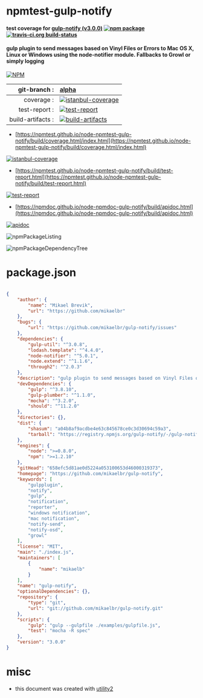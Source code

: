 # npmtest-gulp-notify

#### test coverage for  [gulp-notify (v3.0.0)](https://github.com/mikaelbr/gulp-notify)  [![npm package](https://img.shields.io/npm/v/npmtest-gulp-notify.svg?style=flat-square)](https://www.npmjs.org/package/npmtest-gulp-notify) [![travis-ci.org build-status](https://api.travis-ci.org/npmtest/node-npmtest-gulp-notify.svg)](https://travis-ci.org/npmtest/node-npmtest-gulp-notify)

#### gulp plugin to send messages based on Vinyl Files or Errors to Mac OS X, Linux or Windows using the node-notifier module. Fallbacks to Growl or simply logging

[![NPM](https://nodei.co/npm/gulp-notify.png?downloads=true&downloadRank=true&stars=true)](https://www.npmjs.com/package/gulp-notify)

| git-branch : | [alpha](https://github.com/npmtest/node-npmtest-gulp-notify/tree/alpha)|
|--:|:--|
| coverage : | [![istanbul-coverage](https://npmtest.github.io/node-npmtest-gulp-notify/build/coverage.badge.svg)](https://npmtest.github.io/node-npmtest-gulp-notify/build/coverage.html/index.html)|
| test-report : | [![test-report](https://npmtest.github.io/node-npmtest-gulp-notify/build/test-report.badge.svg)](https://npmtest.github.io/node-npmtest-gulp-notify/build/test-report.html)|
| build-artifacts : | [![build-artifacts](https://npmtest.github.io/node-npmtest-gulp-notify/glyphicons_144_folder_open.png)](https://github.com/npmtest/node-npmtest-gulp-notify/tree/gh-pages/build)|

- [https://npmtest.github.io/node-npmtest-gulp-notify/build/coverage.html/index.html](https://npmtest.github.io/node-npmtest-gulp-notify/build/coverage.html/index.html)

[![istanbul-coverage](https://npmtest.github.io/node-npmtest-gulp-notify/build/screenCapture.buildCi.browser.%252Ftmp%252Fbuild%252Fcoverage.lib.html.png)](https://npmtest.github.io/node-npmtest-gulp-notify/build/coverage.html/index.html)

- [https://npmtest.github.io/node-npmtest-gulp-notify/build/test-report.html](https://npmtest.github.io/node-npmtest-gulp-notify/build/test-report.html)

[![test-report](https://npmtest.github.io/node-npmtest-gulp-notify/build/screenCapture.buildCi.browser.%252Ftmp%252Fbuild%252Ftest-report.html.png)](https://npmtest.github.io/node-npmtest-gulp-notify/build/test-report.html)

- [https://npmdoc.github.io/node-npmdoc-gulp-notify/build/apidoc.html](https://npmdoc.github.io/node-npmdoc-gulp-notify/build/apidoc.html)

[![apidoc](https://npmdoc.github.io/node-npmdoc-gulp-notify/build/screenCapture.buildCi.browser.%252Ftmp%252Fbuild%252Fapidoc.html.png)](https://npmdoc.github.io/node-npmdoc-gulp-notify/build/apidoc.html)

![npmPackageListing](https://npmtest.github.io/node-npmtest-gulp-notify/build/screenCapture.npmPackageListing.svg)

![npmPackageDependencyTree](https://npmtest.github.io/node-npmtest-gulp-notify/build/screenCapture.npmPackageDependencyTree.svg)



# package.json

```json

{
    "author": {
        "name": "Mikael Brevik",
        "url": "https://github.com/mikaelbr"
    },
    "bugs": {
        "url": "https://github.com/mikaelbr/gulp-notify/issues"
    },
    "dependencies": {
        "gulp-util": "^3.0.8",
        "lodash.template": "^4.4.0",
        "node-notifier": "^5.0.1",
        "node.extend": "^1.1.6",
        "through2": "^2.0.3"
    },
    "description": "gulp plugin to send messages based on Vinyl Files or Errors to Mac OS X, Linux or Windows using the node-notifier module. Fallbacks to Growl or simply logging",
    "devDependencies": {
        "gulp": "^3.8.10",
        "gulp-plumber": "^1.1.0",
        "mocha": "^3.2.0",
        "should": "^11.2.0"
    },
    "directories": {},
    "dist": {
        "shasum": "a04b8af9acdbe4e63c845678ce0c3d30694c59a3",
        "tarball": "https://registry.npmjs.org/gulp-notify/-/gulp-notify-3.0.0.tgz"
    },
    "engines": {
        "node": ">=0.8.0",
        "npm": ">=1.2.10"
    },
    "gitHead": "658efc5d81ae0d5224a053100653d46000319373",
    "homepage": "https://github.com/mikaelbr/gulp-notify",
    "keywords": [
        "gulpplugin",
        "notify",
        "gulp",
        "notification",
        "reporter",
        "windows notification",
        "mac notification",
        "notify-send",
        "notify-osd",
        "growl"
    ],
    "license": "MIT",
    "main": "./index.js",
    "maintainers": [
        {
            "name": "mikaelb"
        }
    ],
    "name": "gulp-notify",
    "optionalDependencies": {},
    "repository": {
        "type": "git",
        "url": "git://github.com/mikaelbr/gulp-notify.git"
    },
    "scripts": {
        "gulp": "gulp --gulpfile ./examples/gulpfile.js",
        "test": "mocha -R spec"
    },
    "version": "3.0.0"
}
```



# misc
- this document was created with [utility2](https://github.com/kaizhu256/node-utility2)
